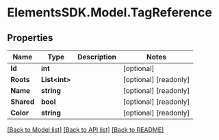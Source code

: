 # ElementsSDK.Model.TagReference

## Properties

Name | Type | Description | Notes
------------ | ------------- | ------------- | -------------
**Id** | **int** |  | [optional] 
**Roots** | **List&lt;int&gt;** |  | [optional] [readonly] 
**Name** | **string** |  | [optional] [readonly] 
**Shared** | **bool** |  | [optional] [readonly] 
**Color** | **string** |  | [optional] [readonly] 

[[Back to Model list]](../#documentation-for-models) [[Back to API list]](../#documentation-for-api-endpoints) [[Back to README]](../)

